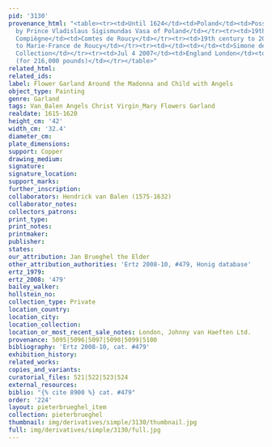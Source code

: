 ```yaml
---
pid: '3130'
provenance_html: "<table><tr><td>Until 1624</td><td>Poland</td><td>Possibly bought
  by Prince Vladislaus Sigismundas Vasa of Poland</td></tr><tr><td>19th century</td><td>France
  Compiègne</td><td>Comtes de Roucy</td></tr><tr><td>19th century to 20th century</td><td></td><td>Bequeathed
  to Marie-France de Roucy</td></tr><tr><td></td><td></td><td>Simone de Roucy</td></tr><tr><td></td><td></td><td>Private
  Collection</td></tr><tr><td>Jul 4 2007</td><td>England London</td><td>Sale Sotheby's
  (for 216,000 pounds)</td></tr></table>"
related_html: 
related_ids: 
label: Flower Garland Around the Madonna and Child with Angels
object_type: Painting
genre: Garland
tags: Van_Balen Angels Christ Virgin_Mary Flowers Garland
realdate: 1615-1620
height_cm: '42'
width_cm: '32.4'
diameter_cm: 
plate_dimensions: 
support: Copper
drawing_medium: 
signature: 
signature_location: 
support_marks: 
further_inscription: 
collaborators: Hendrick van Balen (1575-1632)
collaborator_notes: 
collectors_patrons: 
print_type: 
print_notes: 
printmaker: 
publisher: 
states: 
our_attribution: Jan Brueghel the Elder
other_attribution_authorities: 'Ertz 2008-10, #479, Honig database'
ertz_1979: 
ertz_2008: '479'
bailey_walker: 
hollstein_no: 
collection_type: Private
location_country: 
location_city: 
location_collection: 
location_or_most_recent_sale_notes: London, Johnny van Haeften Ltd.
provenance: 5095|5096|5097|5098|5099|5100
bibliography: 'Ertz 2008-10, cat. #479'
exhibition_history: 
related_works: 
copies_and_variants: 
curatorial_files: 521|522|523|524
external_resources: 
biblio: "{% cite 8900 %} cat. #479"
order: '224'
layout: pieterbrueghel_item
collection: pieterbrueghel
thumbnail: img/derivatives/simple/3130/thumbnail.jpg
full: img/derivatives/simple/3130/full.jpg
---
```

